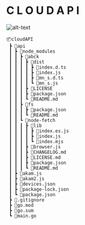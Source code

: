 # C L O U D A P I

![alt-text](https://cdn.discordapp.com/attachments/503559053868269598/864987933140320256/unknown.png)

```
📦cloudAPI
 ┣ 📂api
 ┃ ┣ 📂node_modules
 ┃ ┃ ┣ 📂abck
 ┃ ┃ ┃ ┣ 📂dist
 ┃ ┃ ┃ ┃ ┣ 📜index.d.ts
 ┃ ┃ ┃ ┃ ┣ 📜index.js
 ┃ ┃ ┃ ┃ ┣ 📜mn_s.d.ts
 ┃ ┃ ┃ ┃ ┗ 📜mn_s.js
 ┃ ┃ ┃ ┣ 📜LICENSE
 ┃ ┃ ┃ ┣ 📜package.json
 ┃ ┃ ┃ ┗ 📜README.md
 ┃ ┃ ┣ 📂fs
 ┃ ┃ ┃ ┣ 📜package.json
 ┃ ┃ ┃ ┗ 📜README.md
 ┃ ┃ ┗ 📂node-fetch
 ┃ ┃ ┃ ┣ 📂lib
 ┃ ┃ ┃ ┃ ┣ 📜index.es.js
 ┃ ┃ ┃ ┃ ┣ 📜index.js
 ┃ ┃ ┃ ┃ ┗ 📜index.mjs
 ┃ ┃ ┃ ┣ 📜browser.js
 ┃ ┃ ┃ ┣ 📜CHANGELOG.md
 ┃ ┃ ┃ ┣ 📜LICENSE.md
 ┃ ┃ ┃ ┣ 📜package.json
 ┃ ┃ ┃ ┗ 📜README.md
 ┃ ┣ 📜akam.js
 ┃ ┣ 📜akam2.js
 ┃ ┣ 📜devices.json
 ┃ ┣ 📜package-lock.json
 ┃ ┗ 📜package.json
 ┣ 📜.gitignore
 ┣ 📜go.mod
 ┣ 📜go.sum
 ┗ 📜main.go
```

